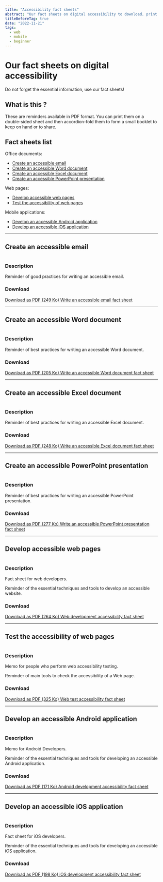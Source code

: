 ```yaml
---
title: "Accessibility fact sheets"
abstract: "Our fact sheets on digital accessibility to download, print and share (Web, Android, Ios, Word, Excel, Powerpoint)"
titleBeforeTag: true
date: "2022-11-21"
tags:
  - web
  - mobile
  - beginner
---
```

# Our fact sheets on digital accessibility
Do not forget the essential information, use our fact sheets!

## What is this ?
These are reminders available in PDF format. You can print them on a double-sided sheet and then accordion-fold them to form a small booklet to keep on hand or to share.

## Fact sheets list

Office documents:
- [Create an accessible email](./#create-an-accessible-email)
- [Create an accessible Word document](./#create-an-accessible-word-document)
- [Create an accessible Excel document](./#create-an-accessible-excel-document)
- [Create an accessible PowerPoint presentation](./#create-an-accessible-powerpoint-presentation)

Web pages:
- [Develop accessible web pages](./#develop-accessible-web-pages)
- [Test the accessibility of web pages](./#test-the-accessibility-of-web-pages)

Mobile applications:
- [Develop an accessible Android application](./#develop-an-accessible-android-application)
- [Develop an accessible iOS application](./#develop-an-accessible-ios-application)

<hr>

## Create an accessible email

<div class="row">
  <div class="col-3">
    <img src="../images/memos/memo-email.png" alt="">
  </div>
  <div class="col-xl-9">
    <h3 id="desc-email">Description</h3>
    <p>Reminder of good practices for writing an accessible email.</p>
    <h3 id="tele-email">Download</h3>
    <p>
      <a href="../../res/memos/email/Email-Fact-Sheet-Orange.pdf" class="btn btn-outline-secondary">
        Download as PDF (249 Ko)
        <span class="visually-hidden">Write an accessible email fact sheet</span>
      </a>
    </p>
  </div>
</div>

<hr>

## Create an accessible Word document

<div class="row">
  <div class="col-3">
    <img src="../images/memos/memo-word.png" alt="">
  </div>
  <div class="col-xl-9">
    <h3 id="desc-word">Description</h3>
    <p>Reminder of best practices for writing an accessible Word document.</p>
    <h3 id="tele-word">Download</h3>
    <p>
      <a href="../../res/memos/word/Word-Fact-Sheet-Orange.pdf" class="btn btn-outline-secondary">
        Download as PDF (205 Ko)
        <span class="visually-hidden">Write an accessible Word document fact sheet</span>
      </a>
    </p>
  </div>
</div>

<hr>

## Create an accessible Excel document

<div class="row">
  <div class="col-3">
    <img src="../images/memos/memo-excel.png" alt="">
  </div>
  <div class="col-xl-9">
    <h3 id="desc-word">Description</h3>
    <p>Reminder of best practices for writing an accessible Excel document.</p>
    <h3 id="tele-word">Download</h3>
    <p>
      <a href="../../res/memos/excel/Excel-Fact-Sheet-Orange.pdf" class="btn btn-outline-secondary">
        Download as PDF (248 Ko)
        <span class="visually-hidden">Write an accessible Excel document fact sheet</span>
      </a>
    </p>
  </div>
</div>

<hr>

## Create an accessible PowerPoint presentation

<div class="row">
  <div class="col-3">
    <img src="../images/memos/memo-powerpoint.png" alt="">
  </div>
  <div class="col-xl-9">
    <h3 id="desc-word">Description</h3>
    <p>Reminder of best practices for writing an accessible PowerPoint presentation.</p>
    <h3 id="tele-word">Download</h3>
    <p>
      <a href="../../res/memos/pwp/PowerPoint-Fact-Sheet-Orange.pdf" class="btn btn-outline-secondary">
        Download as PDF (277 Ko)
        <span class="visually-hidden">Write an accessible PowerPoint presentation fact sheet</span>
      </a>
    </p>
  </div>
</div>

<hr>

## Develop accessible web pages

<div>
  <div class="row">
    <div class="col-3">
      <img src="../images/memos/memo-dev-web.png" alt="">
    </div>
    <div class="col-xl-9">
      <h3 id="desc-web">Description</h3>
      <p>Fact sheet for web developers.</p>
      <p>Reminder of the essential techniques and tools to develop an accessible website.</p>
      <h3 id="tele-web">Download</h3>
      <p>
        <a href="../../res/memos/dev-web/Web-Fact-Sheet-Orange.pdf" class="btn btn-outline-secondary">
          Download as PDF (264 Ko)
          <span class="visually-hidden">Web development accessibility fact sheet</span>
        </a>
      </p>
    </div>
  </div>
</div>

<hr>

## Test the accessibility of web pages

<div>
  <div class="row">
    <div class="col-3">
      <img src="../images/memos/memo-tests-web.png" alt="">
    </div>
    <div class="col-xl-9">
      <h3 id="desc-tests-web">Description</h3>
      <p>Memo for people who perform web accessibility testing.</p>
      <p>Reminder of main tools to check the accessibility of a Web page.</p>
      </p>
      <h3 id="tele-tests-web">Download</h3>
      <p>
        <a href="../../res/memos/tests-web/Memo-Tests-Web-Orange.pdf" class="btn btn-outline-secondary">
          Download as PDF (325 Ko)
          <span class="visually-hidden">Web test accessibility fact sheet</span>
        </a>
      </p>
    </div>
  </div>
</div>

<hr>

## Develop an accessible Android application

<div class="row">
  <div class="col-3">
    <img src="../images/memos/memo-android.png" alt="">
  </div>
  <div class="col-xl-9">
    <h3 id="desc-android">Description</h3>
    <p>Memo for Android Developers.</p>
    <p>Reminder of the essential techniques and tools for developing an accessible Android application.</p>
    <h3 id="tele-android">Download</h4>
    <p>
      <a href="../../res/memos/android/Fact-sheet-Android-Orange.pdf" class="btn btn-outline-secondary">
        Download as PDF (171 Ko)
        <span class="visually-hidden">Android development accessibility fact sheet</span>
      </a>
    </p>
  </div>
</div>

<hr>

## Develop an accessible iOS application

<div class="row">
  <div class="col-3">
    <img src="../images/memos/memo-ios.png" alt="">
  </div>
  <div class="col-xl-9">
    <h3 id="desc-ios">Description</h3>
    <p>Fact sheet for iOS developers.<p>
    <p>Reminder of the essential techniques and tools for developing an accessible iOS application.</p>
    <h3 id="tele-ios">Download</h3>
    <p>
      <a href="../../res/memos/ios/Fact-sheet-iOS-Orange.pdf" class="btn btn-outline-secondary">
        Download as PDF (198 Ko)
        <span class="visually-hidden">iOS development accessibility fact sheet</span>
      </a>
    </p>
  </div>
</div>
